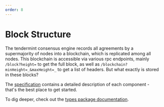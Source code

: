 ```yaml
---
order: 8
---
```


# Block Structure

The tendermint consensus engine records all agreements by a
supermajority of nodes into a blockchain, which is replicated among all
nodes. This blockchain is accessible via various rpc endpoints, mainly
`/block?height=` to get the full block, as well as
`/blockchain?minHeight=_&maxHeight=_` to get a list of headers. But what
exactly is stored in these blocks?

The [specification](../spec/blockchain/blockchain.md) contains a detailed description of each component - that's the best place to get started.

To dig deeper, check out the [types package documentation](https://godoc.org/github.com/evdatsion/tendermint/types).
